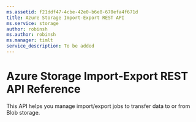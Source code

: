 ```yaml
---
ms.assetid: f21ddf47-4cbe-42e0-b6e8-670efa4f671d
title: Azure Storage Import-Export REST API
ms.service: storage
author: robinsh
ms.author: robinsh
ms.manager: timlt
service_description: To be added
---
```



# Azure Storage Import-Export REST API Reference

This API helps you manage import/export jobs to transfer data to or from Blob storage.